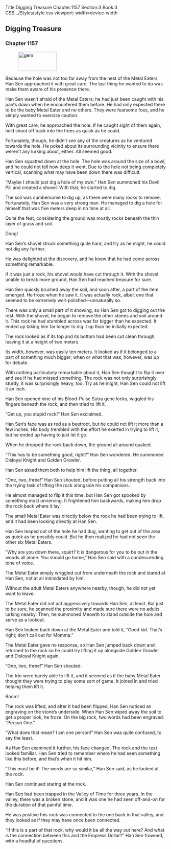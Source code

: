 Title:Digging Treasure 
Chapter:1157 
Section:3 
Book:3 
CSS:../Styles/style.css 
viewport: width=device-width
  
## Digging Treasure
### Chapter 1157 
<figure>
	<img src="../Images/gem.gif" alt="gem" id="gem" width="120" height="60" />
</figure>
  

  
  Because the hole was not too far away from the nest of the Metal Eaters, Han Sen approached it with great care. The last thing he wanted to do was make them aware of his presence there.

Han Sen wasn’t afraid of the Metal Eaters; he had just been caught with his pants down when he encountered them before. He had only expected there to be the baby Metal Eater and no others. They were fearsome foes, and he simply wanted to exercise caution.

With great care, he approached the hole. If he caught sight of them again, he’d shoot off back into the trees as quick as he could.

Fortunately, though, he didn’t see any of the creatures as he ventured towards the hole. He poked about its surrounding vicinity to ensure there weren’t any lurking about, either. All seemed good.

Han Sen squatted down at the hole. The hole was around the size of a bowl, and he could not tell how deep it went. Due to the hole not being completely vertical, scanning what may have been down there was difficult.

“Maybe I should just dig a hole of my own.” Han Sen summoned his Devil Pill and created a shovel. With that, he started to dig.

The soil was cumbersome to dig up, as there were many rocks to remove. Fortunately, Han Sen was a very strong man. He managed to dig a hole for himself that was five meters deep in no time at all.

Quite the feat, considering the ground was mostly rocks beneath the thin layer of grass and soil.

Dong!

Han Sen’s shovel struck something quite hard, and try as he might, he could not dig any further.

He was delighted at the discovery, and he knew that he had come across something remarkable.

If it was just a rock, his shovel would have cut through it. With the shovel unable to break more ground, Han Sen had reached treasure for sure.

Han Sen quickly brushed away the soil, and soon after, a part of the item emerged. He froze when he saw it. It was actually rock, albeit one that seemed to be extremely well-polished—unnaturally so.

There was only a small part of it showing, so Han Sen got to digging out the rest. With the shovel, he began to remove the other stones and soil around it. This rock he had stumbled across was far bigger than he expected. It ended up taking him far longer to dig it up than he initially expected.

The rock looked as if its top and its bottom had been cut clean through, leaving it at a height of two meters.

Its width, however, was easily ten meters. It looked as if it belonged to a part of something much bigger; when or what that was, however, was up for debate.

With nothing particularly remarkable about it, Han Sen thought to flip it over and see if he had missed something. The rock was not only surprisingly sturdy, it was surprisingly heavy, too. Try as he might, Han Sen could not lift it an inch.

Han Sen opened nine of his Blood-Pulse Sutra gene locks, wiggled his fingers beneath the rock, and then tried to lift it.

“Get up, you stupid rock!” Han Sen exclaimed.

Han Sen’s face was as red as a beetroot, but he could not lift it more than a few inches. His body trembled with the effort he exerted in trying to lift it, but he ended up having to just let it go.

When he dropped the rock back down, the ground all around quaked.

“This has to be something good, right?” Han Sen wondered. He summoned Disloyal Knight and Golden Growler.

Han Sen asked them both to help him lift the thing, all together.

“One, two, three!” Han Sen shouted, before putting all his strength back into the trying task of lifting the rock alongside his companions.

He almost managed to flip it this time, but Han Sen got spooked by something most unnerving. It frightened him backwards, making him drop the rock back where it lay.

The small Metal Eater was directly below the rock he had been trying to lift, and it had been looking directly at Han Sen.

Han Sen leaped out of the hole he had dug, wanting to get out of the area as quick as he possibly could. But he then realized he had not seen the other six Metal Eaters.

“Why are you down there, squirt? It is dangerous for you to be out in the woods all alone. You should go home,” Han Sen said with a condescending tone of voice.

The Metal Eater simply wriggled out from underneath the rock and stared at Han Sen, not at all intimidated by him.

Without the adult Metal Eaters anywhere nearby, though, he did not yet want to leave.

The Metal Eater did not act aggressively towards Han Sen, at least. But just to be sure, he scanned the proximity and made sure there were no adults lurking nearby. Then, he summoned Meowth to stand outside the hole and serve as a lookout.

Han Sen looked back down at the Metal Eater and told it, “Good kid. That’s right; don’t call out for Momma.”

The Metal Eater gave no response, so Han Sen jumped back down and returned to the rock so he could try lifting it up alongside Golden Growler and Disloyal Knight again.

“One, two, three!” Han Sen shouted.

The trio were barely able to lift it, and it seemed as if the baby Metal Eater thought they were trying to play some sort of game. It joined in and tried helping them lift it.

Boom!

The rock was lifted, and after it had been flipped, Han Sen noticed an engraving on the stone’s underside. When Han Sen wiped away the soil to get a proper look, he froze. On the big rock, two words had been engraved: “Person One.”

“What does that mean? I am one person!” Han Sen was quite confused, to say the least.

As Han Sen examined it further, his face changed. The rock and the text looked familiar. Han Sen tried to remember where he had seen something like this before, and that’s when it hit him.

“This must be it! The words are so similar,” Han Sen said, as he looked at the rock.

Han Sen continued staring at the rock.

Han Sen had been trapped in the Valley of Time for three years. In the valley, there was a broken stone, and it was one he had seen off-and-on for the duration of that painful time.

He was positive this rock was connected to the one back in that valley, and they looked as if they may have once been connected.

“If this is a part of that rock, why would it be all the way out here? And what is the connection between this and the Empress Dollar?” Han Sen frowned, with a headful of questions.
